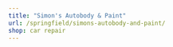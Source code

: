 ```yaml
---
title: "Simon's Autobody & Paint"
url: /springfield/simons-autobody-and-paint/
shop: car repair
---
```

